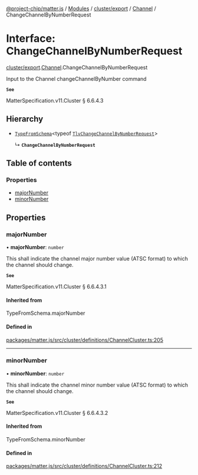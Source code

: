 [@project-chip/matter.js](../README.md) / [Modules](../modules.md) / [cluster/export](../modules/cluster_export.md) / [Channel](../modules/cluster_export.Channel.md) / ChangeChannelByNumberRequest

# Interface: ChangeChannelByNumberRequest

[cluster/export](../modules/cluster_export.md).[Channel](../modules/cluster_export.Channel.md).ChangeChannelByNumberRequest

Input to the Channel changeChannelByNumber command

**`See`**

MatterSpecification.v11.Cluster § 6.6.4.3

## Hierarchy

- [`TypeFromSchema`](../modules/tlv_export.md#typefromschema)\<typeof [`TlvChangeChannelByNumberRequest`](../modules/cluster_export.Channel.md#tlvchangechannelbynumberrequest)\>

  ↳ **`ChangeChannelByNumberRequest`**

## Table of contents

### Properties

- [majorNumber](cluster_export.Channel.ChangeChannelByNumberRequest.md#majornumber)
- [minorNumber](cluster_export.Channel.ChangeChannelByNumberRequest.md#minornumber)

## Properties

### majorNumber

• **majorNumber**: `number`

This shall indicate the channel major number value (ATSC format) to which the channel should change.

**`See`**

MatterSpecification.v11.Cluster § 6.6.4.3.1

#### Inherited from

TypeFromSchema.majorNumber

#### Defined in

[packages/matter.js/src/cluster/definitions/ChannelCluster.ts:205](https://github.com/project-chip/matter.js/blob/5f71eedebdb9fa54338bde320c311bb359b7455d/packages/matter.js/src/cluster/definitions/ChannelCluster.ts#L205)

___

### minorNumber

• **minorNumber**: `number`

This shall indicate the channel minor number value (ATSC format) to which the channel should change.

**`See`**

MatterSpecification.v11.Cluster § 6.6.4.3.2

#### Inherited from

TypeFromSchema.minorNumber

#### Defined in

[packages/matter.js/src/cluster/definitions/ChannelCluster.ts:212](https://github.com/project-chip/matter.js/blob/5f71eedebdb9fa54338bde320c311bb359b7455d/packages/matter.js/src/cluster/definitions/ChannelCluster.ts#L212)
